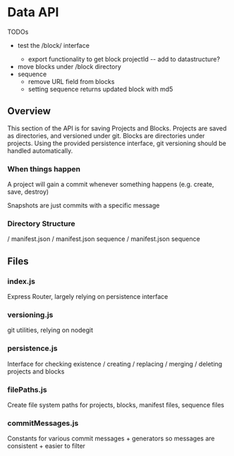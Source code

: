 # Data API

TODOs

- test the /block/<blockId> interface
    - export functionality to get block projectId -- add to datastructure?
- move blocks under /block directory
- sequence
    - remove URL field from blocks
    - setting sequence returns updated block with md5

## Overview

This section of the API is for saving Projects and Blocks. Projects are saved as directories, and versioned under git. Blocks are directories under projects. Using the provided persistence interface, git versioning should be handled automatically. 

### When things happen

A project will gain a commit whenever something happens (e.g. create, save, destroy)

Snapshots are just commits with a specific message

### Directory Structure 

/<projectId>
    manifest.json
    /<blockId>
        manifest.json
        sequence
    /<blockId>
        manifest.json
        sequence

## Files

### index.js

Express Router, largely relying on persistence interface

### versioning.js

git utilities, relying on nodegit

### persistence.js

Interface for checking existence / creating / replacing / merging / deleting projects and blocks

### filePaths.js

Create file system paths for projects, blocks, manifest files, sequence files

### commitMessages.js

Constants for various commit messages + generators so messages are consistent + easier to filter
